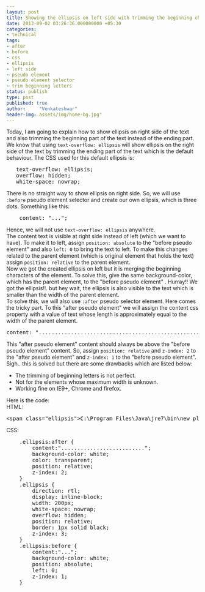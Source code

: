 ```yaml
---
layout: post
title: Showing the ellipsis on left side with trimming the beginning characters
date: 2013-09-02 03:26:36.000000000 +05:30
categories:
- technical
tags:
- after
- before
- css
- ellipsis
- left side
- pseudo element
- pseudo element selector
- trim beginning letters
status: publish
type: post
published: true
author:     "Venkateshwar"
header-img: assets/img/home-bg.jpg"
---
```

<p>Today, I am going to explain how to show ellipsis on right side of the text and also trimming the beginning part of the text instead of the ending part.<br />
We know that using <code>text-overflow: ellipsis</code> will show ellipsis on the right side of the text by trimming the ending part of the text which is the default behaviour. The CSS used for this default ellipsis is:</p>
<pre>   text-overflow: ellipsis;
   overflow: hidden;
   white-space: nowrap;</pre>
<p>There is no straight way to show ellipsis on right side. So, we will use <code>:before</code> pseudo element selector and create our own ellipsis, which is three dots. Something like this:</p>
<pre>    content: "...";</pre>
<p>Hence, we will not use <code>text-overflow: ellipsis</code> anywhere.<br />
The content text is visible at right side instead of left (which we want to have). To make it to left, assign <code>position: absolute</code> to the "before pseudo element" and also <code>left: 0</code> to bring the text to left. To make this changes related to the parent element (which is original element that holds the text) assign <code>position: relative</code> to the parent element.<br />
Now we got the created ellipsis on left but it is merging the beginning characters of the element. To solve this, give the same background-color, which has the parent element, to the "before pseudo element" . Hurray!! We got the ellipsis!!. but hey wait, the ellipsis is also visible to the text which is smaller than the width of the parent element.<br />
To solve this, we will also use <code>:after</code> pseudo selector element. Here comes the tricky part. To this "after pseudo element" we will assign the content css property with a value of text whose length is approximately equal to the width of the parent element.</p>
<pre>content: "............................................................"</pre>
<p>This "after pseudo element" content should always be above the "before pseudo element" content. So, assign <code>position: relative</code> and <code>z-index: 2</code> to the "after pseudo element" and <code>z-index: 1</code> to the "before pseudo element".<br />
Sigh.. this is solved but there are some drawbacks which are listed below:</p>
<ul>
<li>The trimming of beginning letters is not perfect.</li>
<li>Not for the elements whose maximum width is unknown.</li>
<li>Working fine on IE9+, Chrome and firefox.</li>
</ul>
<p>Here is the code:<br />
HTML:</p>
<pre>&lt;span class="ellipsis"&gt;C:\Program Files\Java\jre7\bin\new_plugin\npdeployjava1.dll&lt;/span&gt;</pre>
<p>CSS:</p>
<pre>    .ellipsis:after {
        content:"..........................";
        background-color: white;
        color: transparent;
        position: relative;
        z-index: 2;
    }
    .ellipsis {
        direction: rtl;
        display: inline-block;
        width: 200px;
        white-space: nowrap;
        overflow: hidden;
        position: relative;
        border: 1px solid black;
        z-index: 3;
    }
    .ellipsis:before {
        content:"...";
        background-color: white;
        position: absolute;
        left: 0;
        z-index: 1;
    }</pre>

